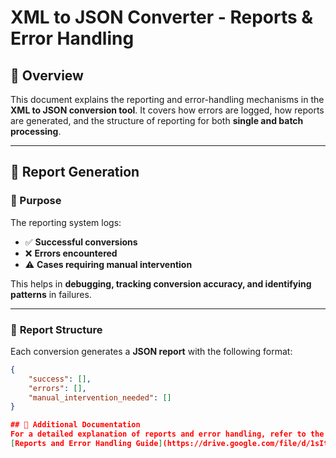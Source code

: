 # XML to JSON Converter - Reports & Error Handling

## 📖 Overview
This document explains the reporting and error-handling mechanisms in the **XML to JSON conversion tool**. It covers how errors are logged, how reports are generated, and the structure of reporting for both **single and batch processing**.

---

## 📂 Report Generation

### 📌 Purpose
The reporting system logs:
- ✅ **Successful conversions**
- ❌ **Errors encountered**
- ⚠️ **Cases requiring manual intervention**  

This helps in **debugging, tracking conversion accuracy, and identifying patterns** in failures.

---

### 📑 **Report Structure**
Each conversion generates a **JSON report** with the following format:
```json
{
    "success": [],
    "errors": [],
    "manual_intervention_needed": []
}

## 📄 Additional Documentation
For a detailed explanation of reports and error handling, refer to the full documentation:  
[Reports and Error Handling Guide](https://drive.google.com/file/d/1sItOoXIiZpSOP4BZ4r5TiWC4zw9KYviW/view?usp=drive_link)

